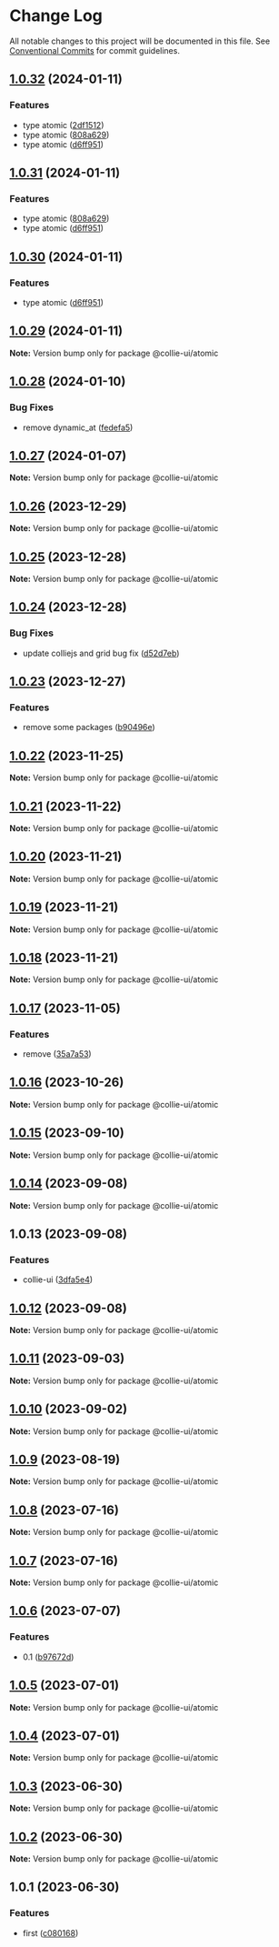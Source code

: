 # Change Log

All notable changes to this project will be documented in this file.
See [Conventional Commits](https://conventionalcommits.org) for commit guidelines.

## [1.0.32](https://github.com/collie-ui/collie-ui/compare/@collie-ui/atomic@1.0.29...@collie-ui/atomic@1.0.32) (2024-01-11)


### Features

* type atomic ([2df1512](https://github.com/collie-ui/collie-ui/commit/2df15120fc666588f660acce756e7395b3f49daa))
* type atomic ([808a629](https://github.com/collie-ui/collie-ui/commit/808a6291713e86b5d0d4b5b1920b5a669a7813bd))
* type atomic ([d6ff951](https://github.com/collie-ui/collie-ui/commit/d6ff95199a0c79c9c985e18265ead1671a9fb89c))





## [1.0.31](https://github.com/collie-ui/collie-ui/compare/@collie-ui/atomic@1.0.29...@collie-ui/atomic@1.0.31) (2024-01-11)


### Features

* type atomic ([808a629](https://github.com/collie-ui/collie-ui/commit/808a6291713e86b5d0d4b5b1920b5a669a7813bd))
* type atomic ([d6ff951](https://github.com/collie-ui/collie-ui/commit/d6ff95199a0c79c9c985e18265ead1671a9fb89c))





## [1.0.30](https://github.com/collie-ui/collie-ui/compare/@collie-ui/atomic@1.0.29...@collie-ui/atomic@1.0.30) (2024-01-11)


### Features

* type atomic ([d6ff951](https://github.com/collie-ui/collie-ui/commit/d6ff95199a0c79c9c985e18265ead1671a9fb89c))





## [1.0.29](https://github.com/collie-ui/collie-ui/compare/@collie-ui/atomic@1.0.28...@collie-ui/atomic@1.0.29) (2024-01-11)

**Note:** Version bump only for package @collie-ui/atomic

## [1.0.28](https://github.com/collie-ui/collie-ui/compare/@collie-ui/atomic@1.0.27...@collie-ui/atomic@1.0.28) (2024-01-10)

### Bug Fixes

- remove dynamic_at ([fedefa5](https://github.com/collie-ui/collie-ui/commit/fedefa5418cbb57d4a8a3bf4c3d424f80164eb88))

## [1.0.27](https://github.com/collie-ui/collie-ui/compare/@collie-ui/atomic@1.0.26...@collie-ui/atomic@1.0.27) (2024-01-07)

**Note:** Version bump only for package @collie-ui/atomic

## [1.0.26](https://github.com/collie-ui/collie-ui/compare/@collie-ui/atomic@1.0.25...@collie-ui/atomic@1.0.26) (2023-12-29)

**Note:** Version bump only for package @collie-ui/atomic

## [1.0.25](https://github.com/collie-ui/collie-ui/compare/@collie-ui/atomic@1.0.24...@collie-ui/atomic@1.0.25) (2023-12-28)

**Note:** Version bump only for package @collie-ui/atomic

## [1.0.24](https://github.com/collie-ui/collie-ui/compare/@collie-ui/atomic@1.0.23...@collie-ui/atomic@1.0.24) (2023-12-28)

### Bug Fixes

- update colliejs and grid bug fix ([d52d7eb](https://github.com/collie-ui/collie-ui/commit/d52d7eba56323439c4a4d3bc5017d173b713197a))

## [1.0.23](https://github.com/collie-ui/collie-ui/compare/@collie-ui/atomic@1.0.22...@collie-ui/atomic@1.0.23) (2023-12-27)

### Features

- remove some packages ([b90496e](https://github.com/collie-ui/collie-ui/commit/b90496e59c4122cf5459055715ceac9206b9eb8f))

## [1.0.22](https://github.com/collie-ui/collie-ui/compare/@collie-ui/atomic@1.0.21...@collie-ui/atomic@1.0.22) (2023-11-25)

**Note:** Version bump only for package @collie-ui/atomic

## [1.0.21](https://github.com/collie-ui/collie-ui/compare/@collie-ui/atomic@1.0.20...@collie-ui/atomic@1.0.21) (2023-11-22)

**Note:** Version bump only for package @collie-ui/atomic

## [1.0.20](https://github.com/collie-ui/collie-ui/compare/@collie-ui/atomic@1.0.19...@collie-ui/atomic@1.0.20) (2023-11-21)

**Note:** Version bump only for package @collie-ui/atomic

## [1.0.19](https://github.com/collie-ui/collie-ui/compare/@collie-ui/atomic@1.0.18...@collie-ui/atomic@1.0.19) (2023-11-21)

**Note:** Version bump only for package @collie-ui/atomic

## [1.0.18](https://github.com/collie-ui/collie-ui/compare/@collie-ui/atomic@1.0.17...@collie-ui/atomic@1.0.18) (2023-11-21)

**Note:** Version bump only for package @collie-ui/atomic

## [1.0.17](https://github.com/collie-ui/collie-ui/compare/@collie-ui/atomic@1.0.16...@collie-ui/atomic@1.0.17) (2023-11-05)

### Features

- remove ([35a7a53](https://github.com/collie-ui/collie-ui/commit/35a7a531845a08f99114a7d707c83c1e84d0d0e4))

## [1.0.16](https://github.com/collie-ui/collie-ui/compare/@collie-ui/atomic@1.0.15...@collie-ui/atomic@1.0.16) (2023-10-26)

**Note:** Version bump only for package @collie-ui/atomic

## [1.0.15](https://github.com/collie-ui/collie-ui/compare/@collie-ui/atomic@1.0.14...@collie-ui/atomic@1.0.15) (2023-09-10)

**Note:** Version bump only for package @collie-ui/atomic

## [1.0.14](https://github.com/collie-ui/collie-ui/compare/@collie-ui/atomic@1.0.13...@collie-ui/atomic@1.0.14) (2023-09-08)

**Note:** Version bump only for package @collie-ui/atomic

## 1.0.13 (2023-09-08)

### Features

- collie-ui ([3dfa5e4](https://github.com/collie-ui/collie-ui/commit/3dfa5e4eadca863919e9ffbb3dfb9ab726977c7e))

## [1.0.12](https://github.com/collie-ui/collie-ui/compare/@collie-ui/atomic@1.0.11...@collie-ui/atomic@1.0.12) (2023-09-08)

**Note:** Version bump only for package @collie-ui/atomic

## [1.0.11](https://github.com/collie-ui/collie-ui/compare/@collie-ui/atomic@1.0.10...@collie-ui/atomic@1.0.11) (2023-09-03)

**Note:** Version bump only for package @collie-ui/atomic

## [1.0.10](https://github.com/collie-ui/collie-ui/compare/@collie-ui/atomic@1.0.9...@collie-ui/atomic@1.0.10) (2023-09-02)

**Note:** Version bump only for package @collie-ui/atomic

## [1.0.9](https://github.com/collie-ui/collie-ui/compare/@collie-ui/atomic@1.0.8...@collie-ui/atomic@1.0.9) (2023-08-19)

**Note:** Version bump only for package @collie-ui/atomic

## [1.0.8](https://github.com/collie-ui/collie-ui/compare/@collie-ui/atomic@1.0.7...@collie-ui/atomic@1.0.8) (2023-07-16)

**Note:** Version bump only for package @collie-ui/atomic

## [1.0.7](https://github.com/collie-ui/collie-ui/compare/@collie-ui/atomic@1.0.6...@collie-ui/atomic@1.0.7) (2023-07-16)

**Note:** Version bump only for package @collie-ui/atomic

## [1.0.6](https://github.com/collie-ui/collie-ui/compare/@collie-ui/atomic@1.0.5...@collie-ui/atomic@1.0.6) (2023-07-07)

### Features

- 0.1 ([b97672d](https://github.com/collie-ui/collie-ui/commit/b97672d7355db24fc8564651cbabeaa4114f3f04))

## [1.0.5](https://github.com/collie-ui/collie-ui/compare/@collie-ui/atomic@1.0.4...@collie-ui/atomic@1.0.5) (2023-07-01)

**Note:** Version bump only for package @collie-ui/atomic

## [1.0.4](https://github.com/collie-ui/collie-ui/compare/@collie-ui/atomic@1.0.3...@collie-ui/atomic@1.0.4) (2023-07-01)

**Note:** Version bump only for package @collie-ui/atomic

## [1.0.3](https://github.com/collie-ui/collie-ui/compare/@collie-ui/atomic@1.0.1...@collie-ui/atomic@1.0.3) (2023-06-30)

**Note:** Version bump only for package @collie-ui/atomic

## [1.0.2](https://github.com/collie-ui/collie-ui/compare/@collie-ui/atomic@1.0.1...@collie-ui/atomic@1.0.2) (2023-06-30)

**Note:** Version bump only for package @collie-ui/atomic

## 1.0.1 (2023-06-30)

### Features

- first ([c080168](https://github.com/collie-ui/collie-ui/commit/c08016812d92193e95c9600e6121a9e57c6a9165))

